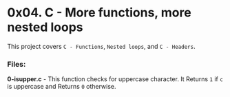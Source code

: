 
# 0x04. C - More functions, more nested loops
This project covers `C - Functions`, `Nested loops`, and `C - Headers`.

### Files:

**0-isupper.c** - This function checks for uppercase character. It Returns `1` if `c` is uppercase and Returns `0` otherwise.

